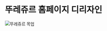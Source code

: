 # 뚜레쥬르 홈페이지 디리자인
![뚜레쥬르 목업](https://user-images.githubusercontent.com/69718601/183293875-13c3de0a-0769-452e-9448-2092fcae0208.jpg)
